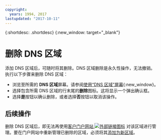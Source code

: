 ```yaml
---
copyright:
  years: 1994, 2017
lastupdated: "2017-10-11"
---
```


{:shortdesc: .shortdesc}
{:new_window: target="_blank"}

# 删除 DNS 区域

添加 DNS 区域后，可随时将其删除。DNS 区域删除是永久性操作，无法撤销。执行以下步骤来删除 DNS 区域：

* 浏览至所需的 **DNS 区域**屏幕。请参阅[使用“DNS 区域”屏幕](use-dns-zones-screen.html){:new_window}。
* 选择包含所需 DNS 区域的行末尾的**删除**图标。这将显示一个弹出确认框。
* 选择**是**按钮以确认删除，或者选择**否**按钮以取消该操作。

## 后续操作

删除 DNS 区域后，即无法再使用[客户门户网站 ![外部链接图标](../../icons/launch-glyph.svg "外部链接图标")](https://control.softlayer.com/) 对该区域进行管理。要在门户网站中重新管理已删除的区域，必须将其[添加为新区域](add-dns-zone.html)。
